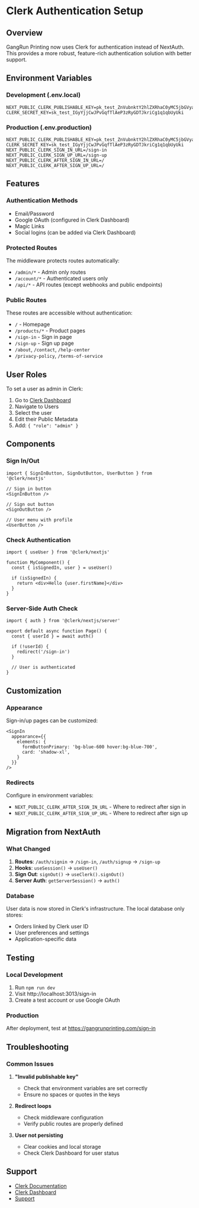 # Clerk Authentication Setup

## Overview
GangRun Printing now uses Clerk for authentication instead of NextAuth. This provides a more robust, feature-rich authentication solution with better support.

## Environment Variables

### Development (.env.local)
```env
NEXT_PUBLIC_CLERK_PUBLISHABLE_KEY=pk_test_ZnVubnktY2hlZXRhaC0yMC5jbGVyay5hY2NvdW50cy5kZXYk
CLERK_SECRET_KEY=sk_test_IGyYjjCwJPvGqfTlAeP3zRyGDTJkriCg1q1qbUyUki
```

### Production (.env.production)
```env
NEXT_PUBLIC_CLERK_PUBLISHABLE_KEY=pk_test_ZnVubnktY2hlZXRhaC0yMC5jbGVyay5hY2NvdW50cy5kZXYk
CLERK_SECRET_KEY=sk_test_IGyYjjCwJPvGqfTlAeP3zRyGDTJkriCg1q1qbUyUki
NEXT_PUBLIC_CLERK_SIGN_IN_URL=/sign-in
NEXT_PUBLIC_CLERK_SIGN_UP_URL=/sign-up
NEXT_PUBLIC_CLERK_AFTER_SIGN_IN_URL=/
NEXT_PUBLIC_CLERK_AFTER_SIGN_UP_URL=/
```

## Features

### Authentication Methods
- Email/Password
- Google OAuth (configured in Clerk Dashboard)
- Magic Links
- Social logins (can be added via Clerk Dashboard)

### Protected Routes
The middleware protects routes automatically:
- `/admin/*` - Admin only routes
- `/account/*` - Authenticated users only
- `/api/*` - API routes (except webhooks and public endpoints)

### Public Routes
These routes are accessible without authentication:
- `/` - Homepage
- `/products/*` - Product pages
- `/sign-in` - Sign in page
- `/sign-up` - Sign up page
- `/about`, `/contact`, `/help-center`
- `/privacy-policy`, `/terms-of-service`

## User Roles

To set a user as admin in Clerk:

1. Go to [Clerk Dashboard](https://dashboard.clerk.com)
2. Navigate to Users
3. Select the user
4. Edit their Public Metadata
5. Add: `{ "role": "admin" }`

## Components

### Sign In/Out
```tsx
import { SignInButton, SignOutButton, UserButton } from '@clerk/nextjs'

// Sign in button
<SignInButton />

// Sign out button
<SignOutButton />

// User menu with profile
<UserButton />
```

### Check Authentication
```tsx
import { useUser } from '@clerk/nextjs'

function MyComponent() {
  const { isSignedIn, user } = useUser()
  
  if (isSignedIn) {
    return <div>Hello {user.firstName}</div>
  }
}
```

### Server-Side Auth Check
```tsx
import { auth } from '@clerk/nextjs/server'

export default async function Page() {
  const { userId } = await auth()
  
  if (!userId) {
    redirect('/sign-in')
  }
  
  // User is authenticated
}
```

## Customization

### Appearance
Sign-in/up pages can be customized:
```tsx
<SignIn 
  appearance={{
    elements: {
      formButtonPrimary: 'bg-blue-600 hover:bg-blue-700',
      card: 'shadow-xl',
    }
  }}
/>
```

### Redirects
Configure in environment variables:
- `NEXT_PUBLIC_CLERK_AFTER_SIGN_IN_URL` - Where to redirect after sign in
- `NEXT_PUBLIC_CLERK_AFTER_SIGN_UP_URL` - Where to redirect after sign up

## Migration from NextAuth

### What Changed
1. **Routes**: `/auth/signin` → `/sign-in`, `/auth/signup` → `/sign-up`
2. **Hooks**: `useSession()` → `useUser()`
3. **Sign Out**: `signOut()` → `useClerk().signOut()`
4. **Server Auth**: `getServerSession()` → `auth()`

### Database
User data is now stored in Clerk's infrastructure. The local database only stores:
- Orders linked by Clerk user ID
- User preferences and settings
- Application-specific data

## Testing

### Local Development
1. Run `npm run dev`
2. Visit http://localhost:3013/sign-in
3. Create a test account or use Google OAuth

### Production
After deployment, test at https://gangrunprinting.com/sign-in

## Troubleshooting

### Common Issues

1. **"Invalid publishable key"**
   - Check that environment variables are set correctly
   - Ensure no spaces or quotes in the keys

2. **Redirect loops**
   - Check middleware configuration
   - Verify public routes are properly defined

3. **User not persisting**
   - Clear cookies and local storage
   - Check Clerk Dashboard for user status

## Support

- [Clerk Documentation](https://clerk.com/docs)
- [Clerk Dashboard](https://dashboard.clerk.com)
- [Support](https://clerk.com/support)